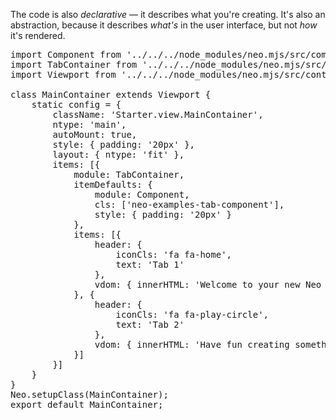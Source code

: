 
The code is also _declarative_ &mdash; it describes what you're creating.
It's also an abstraction, because it describes _what's_ in the user interface,
but not _how_ it's rendered.

<pre class="runnable text readonly">
import Component from '../../../node_modules/neo.mjs/src/component/Base.mjs';
import TabContainer from '../../../node_modules/neo.mjs/src/tab/Container.mjs';
import Viewport from '../../../node_modules/neo.mjs/src/container/Viewport.mjs';

class MainContainer extends Viewport {
    static config = {
        className: 'Starter.view.MainContainer',
        ntype: 'main',
        autoMount: true,
        style: { padding: '20px' },
        layout: { ntype: 'fit' },
        items: [{
            module: TabContainer,
            itemDefaults: {
                module: Component,
                cls: ['neo-examples-tab-component'],
                style: { padding: '20px' }
            },
            items: [{
                header: {
                    iconCls: 'fa fa-home',
                    text: 'Tab 1'
                },
                vdom: { innerHTML: 'Welcome to your new Neo App.' }
            }, {
                header: {
                    iconCls: 'fa fa-play-circle',
                    text: 'Tab 2'
                },
                vdom: { innerHTML: 'Have fun creating something awesome!' }
            }]
        }]
    }
}
Neo.setupClass(MainContainer);
export default MainContainer;
</pre>

